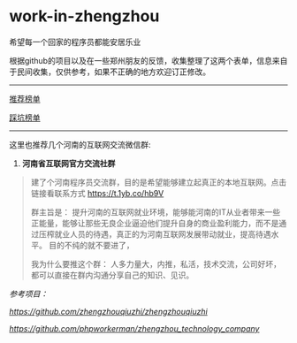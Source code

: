 # work-in-zhengzhou
希望每一个回家的程序员都能安居乐业

根据github的项目以及在一些郑州朋友的反馈，收集整理了这两个表单，信息来自于民间收集，仅供参考，如果不正确的地方欢迎订正修改。

---

[推荐榜单](./Red.md)

[踩坑榜单](./Black.md)

---

这里也推荐几个河南的互联网交流微信群:

1. **河南省互联网官方交流社群**

> 建了个河南程序员交流群，目的是希望能够建立起真正的本地互联网。点击链接看联系方式
> https://t.1yb.co/hb9V
>
> 群主旨是：
> 提升河南的互联网就业环境，能够能河南的IT从业者带来一些正能量，能够让那些无良企业逼迫他们提升自身的商业盈利能力，而不是通过压榨就业人员的待遇，真正的为河南互联网发展带动就业，提高待遇水平。
> 目的不纯的就不要进了，
>
> 我为什么要推这个群：
> 人多力量大，内推，私活，技术交流，公司好坏，都可以直接在群内沟通分享自己的知识、见识。



*参考项目：*

*https://github.com/zhengzhouqiuzhi/zhengzhouqiuzhi*

*https://github.com/phpworkerman/zhengzhou_technology_company*